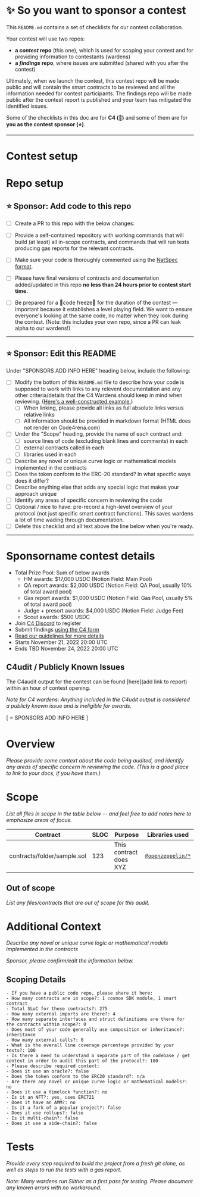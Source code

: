 # ✨ So you want to sponsor a contest

This `README.md` contains a set of checklists for our contest collaboration.

Your contest will use two repos: 
- **a _contest_ repo** (this one), which is used for scoping your contest and for providing information to contestants (wardens)
- **a _findings_ repo**, where issues are submitted (shared with you after the contest) 

Ultimately, when we launch the contest, this contest repo will be made public and will contain the smart contracts to be reviewed and all the information needed for contest participants. The findings repo will be made public after the contest report is published and your team has mitigated the identified issues.

Some of the checklists in this doc are for **C4 (🐺)** and some of them are for **you as the contest sponsor (⭐️)**.

---

# Contest setup

# Repo setup

## ⭐️ Sponsor: Add code to this repo

- [ ] Create a PR to this repo with the below changes:
- [ ] Provide a self-contained repository with working commands that will build (at least) all in-scope contracts, and commands that will run tests producing gas reports for the relevant contracts.
- [ ] Make sure your code is thoroughly commented using the [NatSpec format](https://docs.soliditylang.org/en/v0.5.10/natspec-format.html#natspec-format).
- [ ] Please have final versions of contracts and documentation added/updated in this repo **no less than 24 hours prior to contest start time.**
- [ ] Be prepared for a 🚨code freeze🚨 for the duration of the contest — important because it establishes a level playing field. We want to ensure everyone's looking at the same code, no matter when they look during the contest. (Note: this includes your own repo, since a PR can leak alpha to our wardens!)


---

## ⭐️ Sponsor: Edit this README

Under "SPONSORS ADD INFO HERE" heading below, include the following:

- [ ] Modify the bottom of this `README.md` file to describe how your code is supposed to work with links to any relevent documentation and any other criteria/details that the C4 Wardens should keep in mind when reviewing. ([Here's a well-constructed example.](https://github.com/code-423n4/2022-08-foundation#readme))
  - [ ] When linking, please provide all links as full absolute links versus relative links
  - [ ] All information should be provided in markdown format (HTML does not render on Code4rena.com)
- [ ] Under the "Scope" heading, provide the name of each contract and:
  - [ ] source lines of code (excluding blank lines and comments) in each
  - [ ] external contracts called in each
  - [ ] libraries used in each
- [ ] Describe any novel or unique curve logic or mathematical models implemented in the contracts
- [ ] Does the token conform to the ERC-20 standard? In what specific ways does it differ?
- [ ] Describe anything else that adds any special logic that makes your approach unique
- [ ] Identify any areas of specific concern in reviewing the code
- [ ] Optional / nice to have: pre-record a high-level overview of your protocol (not just specific smart contract functions). This saves wardens a lot of time wading through documentation.
- [ ] Delete this checklist and all text above the line below when you're ready.

---

# Sponsorname contest details
- Total Prize Pool: Sum of below awards
  - HM awards: $17,000 USDC (Notion Field: Main Pool)
  - QA report awards: $2,000 USDC (Notion Field: QA Pool, usually 10% of total award pool)
  - Gas report awards: $1,000 USDC (Notion Field: Gas Pool, usually 5% of total award pool)
  - Judge + presort awards: $4,000 USDC (Notion Field: Judge Fee)
  - Scout awards: $500 USDC
- Join [C4 Discord](https://discord.gg/code4rena) to register
- Submit findings [using the C4 form](https://code4rena.com/contests/2022-11-canto-contest/submit)
- [Read our guidelines for more details](https://docs.code4rena.com/roles/wardens)
- Starts November 21, 2022 20:00 UTC
- Ends TBD November 24, 2022 20:00 UTC

## C4udit / Publicly Known Issues

The C4audit output for the contest can be found [here](add link to report) within an hour of contest opening.

*Note for C4 wardens: Anything included in the C4udit output is considered a publicly known issue and is ineligible for awards.*

[ ⭐️ SPONSORS ADD INFO HERE ]

# Overview

*Please provide some context about the code being audited, and identify any areas of specific concern in reviewing the code. (This is a good place to link to your docs, if you have them.)*

# Scope

*List all files in scope in the table below -- and feel free to add notes here to emphasize areas of focus.*

| Contract | SLOC | Purpose | Libraries used |  
| ----------- | ----------- | ----------- | ----------- |
| contracts/folder/sample.sol | 123 | This contract does XYZ | [`@openzeppelin/*`](<(https://openzeppelin.com/contracts/)>) |

## Out of scope

*List any files/contracts that are out of scope for this audit.*

# Additional Context

*Describe any novel or unique curve logic or mathematical models implemented in the contracts*

*Sponsor, please confirm/edit the information below.*

## Scoping Details 
```
- If you have a public code repo, please share it here:  
- How many contracts are in scope?: 1 cosmos SDK module, 1 smart contract  
- Total SLoC for these contracts?: 275 
- How many external imports are there?: 4  
- How many separate interfaces and struct definitions are there for the contracts within scope?: 0 
- Does most of your code generally use composition or inheritance?: inheritance  
- How many external calls?: 0  
- What is the overall line coverage percentage provided by your tests?: 100 
- Is there a need to understand a separate part of the codebase / get context in order to audit this part of the protocol?: 100  
- Please describe required context:   
- Does it use an oracle?: false 
- Does the token conform to the ERC20 standard?: n/a 
- Are there any novel or unique curve logic or mathematical models?: no
- Does it use a timelock function?: no 
- Is it an NFT?: yes, uses ERC721
- Does it have an AMM?: no  
- Is it a fork of a popular project?: false  
- Does it use rollups?: false  
- Is it multi-chain?: false 
- Does it use a side-chain?: false
```

# Tests

*Provide every step required to build the project from a fresh git clone, as well as steps to run the tests with a gas report.* 

*Note: Many wardens run Slither as a first pass for testing.  Please document any known errors with no workaround.* 

